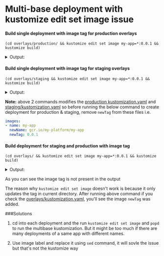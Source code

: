 # Multi-base deployment with kustomize edit set image issue

#### Build single deployment with image tag for production overlays 

`(cd overlays/production/ && kustomize edit set image my-app=*:0.0.1 && kustomize build)`
<details><summary>Output:</summary>

```yaml
apiVersion: apps/v1
kind: Deployment
metadata:
  name: my-app
  namespace: my-app-production
spec:
  replicas: 4
  selector:
    matchLabels:
      app: my-app
  template:
    spec:
      containers:
      - image: gcr.io/my-platform/my-app:0.0.1
        name: my-app

```
</details>

#### Build single deployment with image tag for staging overlays

`(cd overlays/staging && kustomize edit set image my-app=*:0.0.1 && kustomize build)`

<details><summary>Output: </summary>

```yaml
apiVersion: apps/v1
kind: Deployment
metadata:
  name: my-app
  namespace: my-app-staging
spec:
  replicas: 1
  selector:
    matchLabels:
      app: my-app
  template:
    spec:
      containers:
      - image: gcr.io/my-platform/my-app:0.0.1
        name: my-app
```

</details>

**Note:** above 2 commands modifies the [production kustomization.yaml](./overlays/production/kustomization.yaml) and [staging/kustomization.yaml](./overlays/staging/kustomization.yaml) so before running the below command 
to create deployment for production & staging, remove `newTag` from these files
i.e.
```yaml
images:
- name: my-app
  newName: gcr.io/my-platform/my-app
  newTag: 0.0.1
```

#### Build deployment for staging and production with image tag

`(cd overlays/ && kustomize edit set image my-app=*:0.0.1 && kustomize build)`

<details><summary>Output:</summary>
<p>

```yaml
apiVersion: apps/v1
kind: Deployment
metadata:
  name: my-app
  namespace: my-app-production
spec:
  replicas: 4
  selector:
    matchLabels:
      app: my-app
  template:
    spec:
      containers:
      - image: gcr.io/my-platform/my-app
        name: my-app
---
apiVersion: apps/v1
kind: Deployment
metadata:
  name: my-app
  namespace: my-app-staging
spec:
  replicas: 1
  selector:
    matchLabels:
      app: my-app
  template:
    spec:
      containers:
      - image: gcr.io/my-platform/my-app
        name: my-app
```

</p>
</details>

As you can see the image tag is not present in the output

The reason why `kustomize edit set image` doesn't work is because it only updates the tag in current directory.
After running above command if you check the [overlays/kustomization.yaml](./overlays/kustomization.yaml), you'll see the image `newTag` was added.

###Solutions
1. cd into each deployment and the run `kustomize edit set image` and `popd` to run the multibase kustomization.
But it might be too much if there are many deployments of a same app with different names.

2. Use image label and replace it using `sed` command, it will sovle the issue but that's not the kustomize way    

